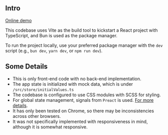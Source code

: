 ## Intro

[Online demo](https://chat-app-mockup.vercel.app/)

This codebase uses Vite as the build tool to kickstart a React project with TypeScript, and Bun is used as the package manager.

To run the project locally, use your preferred package manager with the `dev` script (e.g., `bun dev`, `yarn dev`, or `npm run dev`).

## Some Details

- This is only front-end code with no back-end implementation.
- The app state is initialized with mock data, which is under `/src/store/initialValues.ts`
- The codebase is configured to use CSS modules with SCSS for styling.
- For global state management, signals from `Preact` is used. [For more details](https://preactjs.com/blog/introducing-signals/).
- It has only been tested on Chrome, so there may be inconsistencies across other browsers.
- It was not specifically implemented with responsiveness in mind, although it is somewhat responsive.
